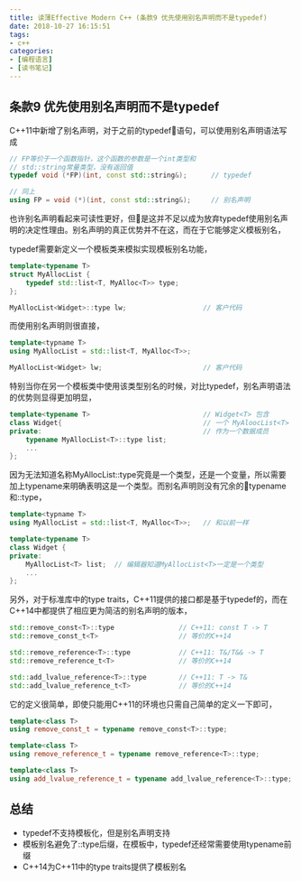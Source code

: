 ```yaml
---
title: 读薄Effective Modern C++ (条款9 优先使用别名声明而不是typedef)
date: 2018-10-27 16:15:51
tags:
- c++
categories:
- [编程语言]
- [读书笔记]
---
```


## 条款9 优先使用别名声明而不是typedef 

C++11中新增了别名声明，对于之前的typedef语句，可以使用别名声明语法写成
```cpp
// FP等价于一个函数指针，这个函数的参数是一个int类型和
// std::string常量类型，没有返回值
typedef void (*FP)(int, const std::string&);      // typedef

// 同上
using FP = void (*)(int, const std::string&);     // 别名声明
```
也许别名声明看起来可读性更好，但是这并不足以成为放弃typedef使用别名声明的决定性理由。别名声明的真正优势并不在这，而在于它能够定义模板别名，
<!-- more -->

typedef需要新定义一个模板类来模拟实现模板别名功能，
```cpp
template<typename T>                            
struct MyAllocList {                            
    typedef std::list<T, MyAlloc<T>> type;
};

MyAllocList<Widget>::type lw;                   // 客户代码 
```
而使用别名声明则很直接，
```cpp
template<typname T>
using MyAllocList = std::list<T, MyAlloc<T>>;

MyAllocList<Widget> lw;                         // 客户代码
```

特别当你在另一个模板类中使用该类型别名的时候，对比typedef，别名声明语法的优势则显得更加明显，
```cpp
template<typename T>                            // Widget<T> 包含
class Widget{                                   // 一个 MyAloocList<T>
private:                                        // 作为一个数据成员
	typename MyAllocList<T>::type list;
	...
};
```
因为无法知道名称MyAllocList<T>::type究竟是一个类型，还是一个变量，所以需要加上typename来明确表明这是一个类型。而别名声明则没有冗余的typename和::type，
```cpp
template<typname T>                             
using MyAllocList = std::list<T, MyAlloc<T>>;   // 和以前一样

template<typename T>
class Widget {
private:
	MyAllocList<T> list;  // 编辑器知道MyAllocList<T>一定是一个类型
	...                                          
};
```
另外，对于标准库中的type traits，C++11提供的接口都是基于typedef的，而在C++14中都提供了相应更为简洁的别名声明的版本，
```cpp
std::remove_const<T>::type                // C++11: const T -> T
std::remove_const_t<T>                    // 等价的C++14

std::remove_reference<T>::type            // C++11: T&/T&& -> T
std::remove_reference_t<T>                // 等价的C++14

std::add_lvalue_reference<T>::type        // C++11: T -> T&
std::add_lvalue_reference_t<T>            // 等价的C++14
```
它的定义很简单，即使只能用C++11的环境也只需自己简单的定义一下即可，
```cpp
template<class T>
using remove_const_t = typename remove_const<T>::type;

template<class T>
using remove_reference_t = typename remove_reference<T>::type;

template<class T>
using add_lvalue_reference_t = typename add_lvalue_reference<T>::type;
```

## 总结
- typedef不支持模板化，但是别名声明支持
- 模板别名避免了::type后缀，在模板中，typedef还经常需要使用typename前缀
- C++14为C++11中的type traits提供了模板别名